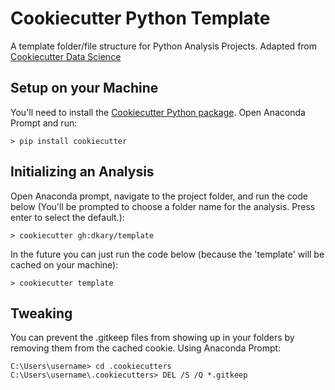 # Cookiecutter Python Template

A template folder/file structure for Python Analysis Projects. Adapted from [Cookiecutter Data Science](http://drivendata.github.io/cookiecutter-data-science/)

## Setup on your Machine

You'll need to install the [Cookiecutter Python package](http://cookiecutter.readthedocs.org/en/latest/installation.html). Open Anaconda Prompt and run:

```
> pip install cookiecutter
```

## Initializing an Analysis

Open Anaconda prompt, navigate to the project folder, and run the code below (You'll be prompted to choose a folder name for the analysis. Press enter to select the default.):

```
> cookiecutter gh:dkary/template
```

In the future you can just run the code below (because the 'template' will be cached on your machine):

```
> cookiecutter template
```

## Tweaking

You can prevent the .gitkeep files from showing up in your folders by removing them from the cached cookie. Using Anaconda Prompt:

```
C:\Users\username> cd .cookiecutters
C:\Users\username\.cookiecutters> DEL /S /Q *.gitkeep
```

